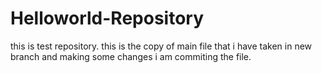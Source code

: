 # Helloworld-Repository
this is test repository. this is the copy of main file that i have taken in new branch
and making some changes i am commiting the file.



